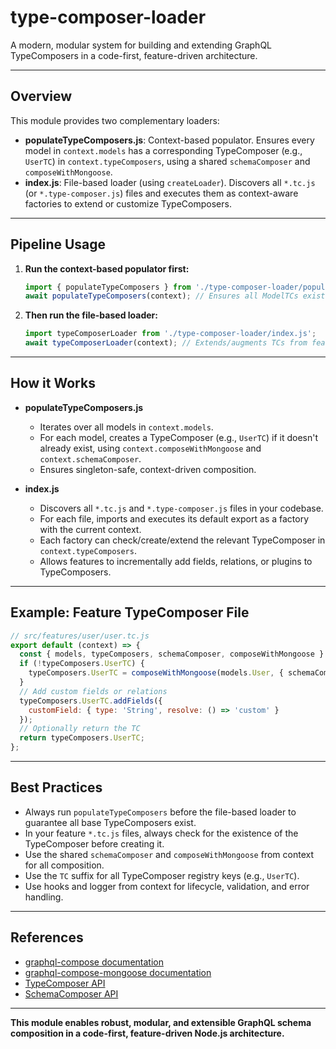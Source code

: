 # type-composer-loader

A modern, modular system for building and extending GraphQL TypeComposers in a code-first, feature-driven architecture.

---

## Overview

This module provides two complementary loaders:

- **populateTypeComposers.js**: Context-based populator. Ensures every model in `context.models` has a corresponding TypeComposer (e.g., `UserTC`) in `context.typeComposers`, using a shared `schemaComposer` and `composeWithMongoose`.
- **index.js**: File-based loader (using `createLoader`). Discovers all `*.tc.js` (or `*.type-composer.js`) files and executes them as context-aware factories to extend or customize TypeComposers.

---

## Pipeline Usage

1. **Run the context-based populator first:**
   ```js
   import { populateTypeComposers } from './type-composer-loader/populateTypeComposers.js';
   await populateTypeComposers(context); // Ensures all ModelTCs exist
   ```

2. **Then run the file-based loader:**
   ```js
   import typeComposerLoader from './type-composer-loader/index.js';
   await typeComposerLoader(context); // Extends/augments TCs from feature files
   ```

---

## How it Works

- **populateTypeComposers.js**
  - Iterates over all models in `context.models`.
  - For each model, creates a TypeComposer (e.g., `UserTC`) if it doesn't already exist, using `context.composeWithMongoose` and `context.schemaComposer`.
  - Ensures singleton-safe, context-driven composition.

- **index.js**
  - Discovers all `*.tc.js` and `*.type-composer.js` files in your codebase.
  - For each file, imports and executes its default export as a factory with the current context.
  - Each factory can check/create/extend the relevant TypeComposer in `context.typeComposers`.
  - Allows features to incrementally add fields, relations, or plugins to TypeComposers.

---

## Example: Feature TypeComposer File

```js
// src/features/user/user.tc.js
export default (context) => {
  const { models, typeComposers, schemaComposer, composeWithMongoose } = context;
  if (!typeComposers.UserTC) {
    typeComposers.UserTC = composeWithMongoose(models.User, { schemaComposer });
  }
  // Add custom fields or relations
  typeComposers.UserTC.addFields({
    customField: { type: 'String', resolve: () => 'custom' }
  });
  // Optionally return the TC
  return typeComposers.UserTC;
};
```

---

## Best Practices

- Always run `populateTypeComposers` before the file-based loader to guarantee all base TypeComposers exist.
- In your feature `*.tc.js` files, always check for the existence of the TypeComposer before creating it.
- Use the shared `schemaComposer` and `composeWithMongoose` from context for all composition.
- Use the `TC` suffix for all TypeComposer registry keys (e.g., `UserTC`).
- Use hooks and logger from context for lifecycle, validation, and error handling.

---

## References
- [graphql-compose documentation](https://graphql-compose.github.io/docs/)
- [graphql-compose-mongoose documentation](https://graphql-compose.github.io/docs/plugins/plugin-mongoose.html)
- [TypeComposer API](https://graphql-compose.github.io/docs/api/TypeComposer.html)
- [SchemaComposer API](https://graphql-compose.github.io/docs/api/SchemaComposer.html)

---

**This module enables robust, modular, and extensible GraphQL schema composition in a code-first, feature-driven Node.js architecture.** 